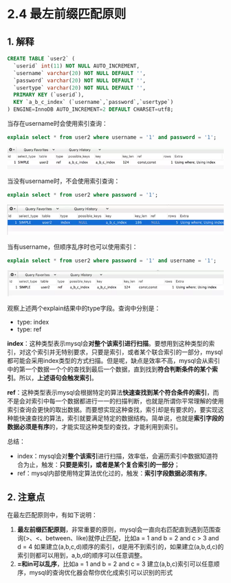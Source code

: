 # 2.4 最左前缀匹配原则

## 1. 解释

```sql
CREATE TABLE `user2` (
  `userid` int(11) NOT NULL AUTO_INCREMENT,
  `username` varchar(20) NOT NULL DEFAULT '',
  `password` varchar(20) NOT NULL DEFAULT '',
  `usertype` varchar(20) NOT NULL DEFAULT '',
  PRIMARY KEY (`userid`),
  KEY `a_b_c_index` (`username`,`password`,`usertype`)
) ENGINE=InnoDB AUTO_INCREMENT=2 DEFAULT CHARSET=utf8;
```

 当存在username时会使用索引查询：

```sql
explain select * from user2 where username = '1' and password = '1';
```

![](../../.gitbook/assets/image%20%28128%29.png)

 当没有username时，不会使用索引查询：

```sql
explain select * from user2 where password = '1';
```

![](../../.gitbook/assets/image%20%28161%29.png)

 当有username，但顺序乱序时也可以使用索引：

```sql
explain select * from user2 where password = '1' and username = '1';
```

![](../../.gitbook/assets/image%20%28213%29.png)

观察上述两个explain结果中的type字段。查询中分别是：

* type: index
* type: ref

**index**：这种类型表示mysql会**对整个该索引进行扫描**。要想用到这种类型的索引，对这个索引并无特别要求，只要是索引，或者某个联合索引的一部分，mysql都可能会采用index类型的方式扫描。但是呢，缺点是效率不高，mysql会从索引中的第一个数据一个个的查找到最后一个数据，直到找到**符合判断条件的某个索引**。所以，**上述语句会触发索引**。

  
**ref**：这种类型表示mysql会根据特定的算法**快速查找到某个符合条件的索引**，而不是会对索引中每一个数据都进行一一的扫描判断，也就是所谓你平常理解的使用索引查询会更快的取出数据。而要想实现这种查找，索引却是有要求的，要实现这种能快速查找的算法，索引就要满足特定的数据结构。简单说，也就是**索引字段的数据必须是有序**的，才能实现这种类型的查找，才能利用到索引。

总结：

* index：mysql会对**整个该索引**进行扫描，效率低，会遍历索引中数据知道符合为止，触发：**只要是索引，或者是某个复合索引的一部分**；
* ref：mysql内部使用特定算法优化过的，触发：**索引字段数据必须有序**。

## 2. 注意点

在最左匹配原则中，有如下说明：

1. **最左前缀匹配原则**，非常重要的原则，mysql会一直向右匹配直到遇到范围查询\(&gt;、&lt;、between、like\)就停止匹配，比如a = 1 and b = 2 and c &gt; 3 and d = 4 如果建立\(a,b,c,d\)顺序的索引，d是用不到索引的，如果建立\(a,b,d,c\)的索引则都可以用到，a,b,d的顺序可以任意调整。
2. **=和in可以乱序**，比如a = 1 and b = 2 and c = 3 建立\(a,b,c\)索引可以任意顺序，mysql的查询优化器会帮你优化成索引可以识别的形式



